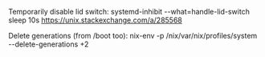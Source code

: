 Temporarily disable lid switch:
systemd-inhibit --what=handle-lid-switch sleep 10s
https://unix.stackexchange.com/a/285568

Delete generations (from /boot too):
nix-env -p /nix/var/nix/profiles/system --delete-generations +2

